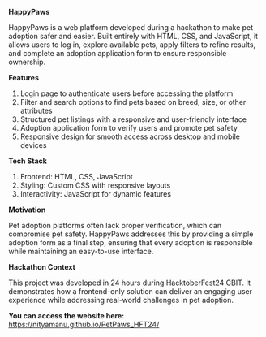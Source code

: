 **HappyPaws**

HappyPaws is a web platform developed during a hackathon to make pet adoption safer and easier. Built entirely with HTML, CSS, and JavaScript, it allows users to log in, explore available pets, apply filters to refine results, and complete an adoption application form to ensure responsible ownership.

**Features**

1. Login page to authenticate users before accessing the platform
2. Filter and search options to find pets based on breed, size, or other attributes
3. Structured pet listings with a responsive and user-friendly interface
4. Adoption application form to verify users and promote pet safety
5. Responsive design for smooth access across desktop and mobile devices

**Tech Stack**

1. Frontend: HTML, CSS, JavaScript
2. Styling: Custom CSS with responsive layouts
3. Interactivity: JavaScript for dynamic features

**Motivation**

Pet adoption platforms often lack proper verification, which can compromise pet safety. HappyPaws addresses this by providing a simple adoption form as a final step, ensuring that every adoption is responsible while maintaining an easy-to-use interface.

**Hackathon Context**

This project was developed in 24 hours during HacktoberFest24 CBIT.
It demonstrates how a frontend-only solution can deliver an engaging user experience while addressing real-world challenges in pet adoption.

**You can access the website here:** https://nityamanu.github.io/PetPaws_HFT24/
